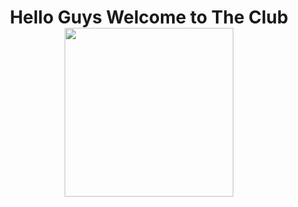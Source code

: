 <h1 align="center">
Hello Guys Welcome to The Club<br>
  <img align="center" src="/src/Imageg/baby-angry.gif"  width="270"></img>


</h1>